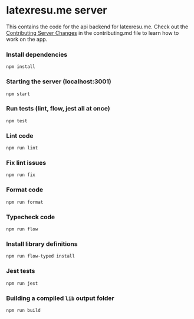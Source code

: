 # latexresu.me server
This contains the code for the api backend for latexresu.me. Check out the [Contributing Server Changes](../../contributing.md#contributing-server-changes) in the contributing.md file to learn how to work on the app.

### Install dependencies
```
npm install
```

### Starting the server (localhost:3001)
```
npm start
```

### Run tests (lint, flow, jest all at once)
```
npm test
```

### Lint code
```
npm run lint
```

### Fix lint issues
```
npm run fix
```

### Format code
```
npm run format
```

### Typecheck code
```
npm run flow
```

### Install library definitions
```
npm run flow-typed install
```

### Jest tests
```
npm run jest
```

### Building a compiled `lib` output folder
```
npm run build
```
